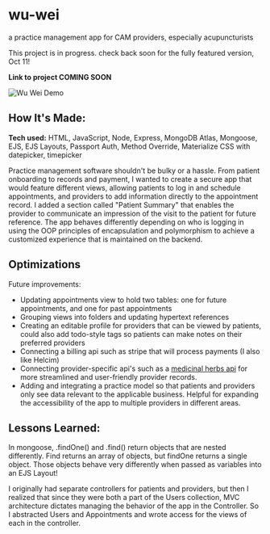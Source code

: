 # wu-wei
a practice management app for CAM providers, especially acupuncturists

This project is in progress. check back soon for the fully featured version, Oct 11!

**Link to project COMING SOON**

![Wu Wei Demo]([https://github.com/moonlighter-dev/wu-wei/public/images/wu-wei-demo.gif](https://github.com/moonlighter-dev/wu-wei/blob/main/public/images/wu-wei-demo.gif))

## How It's Made:

**Tech used:** HTML, JavaScript, Node, Express, MongoDB Atlas, Mongoose, EJS, EJS Layouts, Passport Auth, Method Override, Materialize CSS with datepicker, timepicker

Practice management software shouldn't be bulky or a hassle. From patient onboarding to records and payment, I wanted to create a secure app that would feature different views, allowing patients to log in and schedule appointments, and providers to add information directly to the appointment record. I added a section called "Patient Summary" that enables the provider to communicate an impression of the visit to the patient for future reference. The app behaves differently depending on who is logging in using the OOP principles of encapsulation and polymorphism to achieve a customized experience that is maintained on the backend.

## Optimizations

Future improvements:
<ul>
  <li>Updating appointments view to hold two tables: one for future appointments, and one for past appointments</li>
  <li>Grouping views into folders and updating hypertext references</li>
  <li>Creating an editable profile for providers that can be viewed by patients, could also add todo-style tags so patients can make notes on their preferred providers</li>
  <li>Connecting a billing api such as stripe that will process payments (I also like Helcim)</li>
  <li>Connecting provider-specific api's such as a <a href="https://github.com/moonlighter-dev/medicinals-api">medicinal herbs api</a> for more streamlined and user-friendly provider records.</li>
  <li>Adding and integrating a practice model so that patients and providers only see data relevant to the applicable business. Helpful for expanding the accessibility of the app to multiple providers in different areas.</li>
 </ul>

## Lessons Learned:

In mongoose, .findOne() and .find() return objects that are nested differently. Find returns an array of objects, but findOne returns a single object. Those objects behave very differently when passed as variables into an EJS Layout!

I originally had separate controllers for patients and providers, but then I realized that since they were both a part of the Users collection, MVC architecture dictates managing the behavior of the app in the Controller. So I abstracted Users and Appointments and wrote access for the views of each in the controller.
